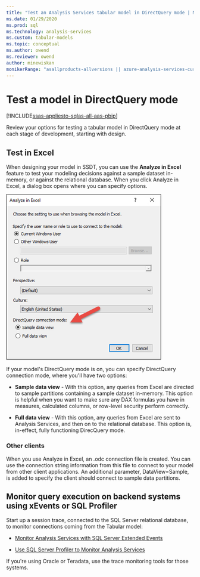 ```yaml
---
title: "Test an Analysis Services tabular model in DirectQuery mode | Microsoft Docs"
ms.date: 01/29/2020
ms.prod: sql
ms.technology: analysis-services
ms.custom: tabular-models
ms.topic: conceptual
ms.author: owend
ms.reviewer: owend
author: minewiskan
monikerRange: "asallproducts-allversions || azure-analysis-services-current || power-bi-premium-current || >= sql-analysis-services-2016"
---
```

# Test a model in DirectQuery mode

[!INCLUDE[ssas-appliesto-sqlas-all-aas-pbip](../../includes/ssas-appliesto-sqlas-all-aas-pbip.md)]

  Review your options for testing a tabular model in DirectQuery mode at each stage of development, starting with design.  
  
## Test in Excel 
  
 When designing your model in SSDT, you can use the **Analyze in Excel** feature to test your modeling decisions against a sample dataset in-memory, or against the relational database.  When you click Analyze in Excel, a dialog box opens where you can specify options.
 
 ![Analyze in Excel DirectQuery options](../../analysis-services/tabular-models/media/analyze-in-excel-directquery-options.png)
 
 If your model's DirectQuery mode is on, you can specify DirectQuery connection mode, where you'll have two options:
 - **Sample data view** - With this option, any queries from Excel are directed to sample partitions containing a sample dataset in-memory. This option is helpful when you want to make sure any DAX formulas you have in measures, calculated columns, or row-level security perform correctly.
 
 - **Full data view** - With this option, any queries from Excel are sent to Analysis Services, and then on to the relational database. This option is, in-effect, fully functioning DirecQuery mode.
 
 ### Other clients
 When you use Analyze in Excel, an .odc connection file is created. You can use the connection string information from this file to connect to your model from other client applications. An additional parameter, DataView=Sample, is added to specify the client should connect to sample data partitions.  
  
## Monitor query execution on backend systems using xEvents or SQL Profiler 
 Start up a session trace, connected to the SQL Server relational database, to monitor connections coming from the Tabular model:  
  
-   [Monitor Analysis Services with SQL Server Extended Events](../../analysis-services/instances/monitor-analysis-services-with-sql-server-extended-events.md)  
  
-   [Use SQL Server Profiler to Monitor Analysis Services](../../analysis-services/instances/use-sql-server-profiler-to-monitor-analysis-services.md)  
  
 If you're using Oracle or Teradata, use the trace monitoring tools for those systems.  
  
  
